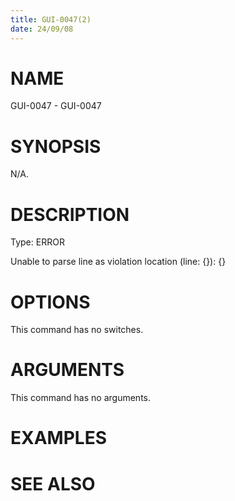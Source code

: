 ```yaml
---
title: GUI-0047(2)
date: 24/09/08
---
```


# NAME

GUI-0047 - GUI-0047

# SYNOPSIS

N/A.

# DESCRIPTION

Type: ERROR

Unable to parse line as violation location (line: {}): {}

# OPTIONS

This command has no switches.

# ARGUMENTS

This command has no arguments.

# EXAMPLES

# SEE ALSO
